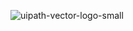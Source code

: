 ![uipath-vector-logo-small](https://github.com/user-attachments/assets/4588e6d5-70c2-4081-a2b2-4426d60b7d33)
